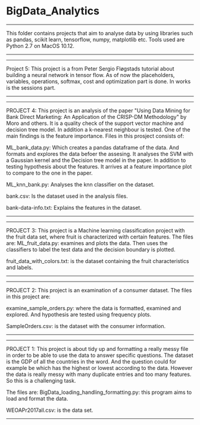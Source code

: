 # BigData_Analytics
*******************************************************
This folder contains projects that aim to analyse data by using libraries such as pandas, scikit learn, tensorflow, numpy, matplotlib etc. 
Tools used are Python 2.7 on MacOS 10.12. 
*******************************************************






*******************************************************

Project 5: 
This project is a from Peter Sergio Fløgstads tutorial about building a neural network in tensor flow. 
As of now the placeholders, variables, operations, softmax, cost and optimization part is done. 
In works is the sessions part. 
*******************************************************






*******************************************************

PROJECT 4: 
This project is an analysis of the paper "Using Data Mining for Bank Direct Marketing: An Application of the CRISP-DM Methodology" by Moro and others. 
It is a quality check of the support vector machine and decision tree model. In addition a k-nearest neighbour is tested. 
One of the main findings is the feature importance. 
Files in this prosject consists of:

ML_bank_data.py: Which creates a pandas dataframe of the data. And formats and explores the data befoer the assesing.
It analyses the SVM with a Gaussian kernel and the Decision tree model in the paper. In addition to testing hypothesis about the features.
It arrives at a feature importance plot to compare to the one in the paper. 

ML_knn_bank.py: Analyses the knn classifier on the dataset. 

bank.csv: Is the dataset used in the analysis files. 

bank-data-info.txt: Explains the features in the dataset. 
*******************************************************





*******************************************************
PROJECT 3: 
This project is a Machine learning classification project with the fruit data set, where fruit is characterized with certain features. 
The files are:
ML_fruit_data.py: examines and plots the data. Then uses the classifiers to label the test data and the decision boundary 
is plotted. 

fruit_data_with_colors.txt: is the dataset containing the fruit characteristics and labels. 
*******************************************************






*******************************************************
PROJECT 2: 
This project is an examination of a consumer dataset. 
The files in this project are: 

examine_sample_orders.py: where the data is formatted, examined and explored. And hypothesis are tested using frequency plots. 

SampleOrders.csv: is the dataset with the consumer information.
*******************************************************






*******************************************************

PROJECT 1: 
This project is about tidy up and formatting a really messy file in order to be able to use the data to answer specific questions. 
The dataset is the GDP of all the countries in the word. And the question could for example be which has the highest or lowest according to the data. 
However the data is really messy with many duplicate entries and too many features. So this is a challenging task.

The files are: 
BigData_loading_handling_formatting.py: this program aims to load and format the data.

WEOAPr2017all.csv: is the data set. 
*******************************************************


